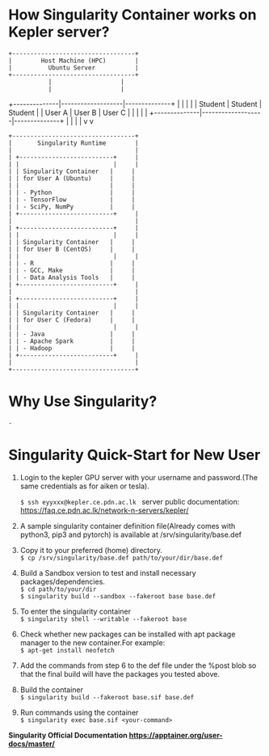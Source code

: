 # How Singularity Container works on Kepler server?

    +----------------------------------+
    |        Host Machine (HPC)        |
    |          Ubuntu Server           |
    +----------------------------------+
               |                   |
               |                   |
+--------------|-------------------|--------------+
|              |                   |              |
|    Student   |     Student       |    Student   |
|    User A    |     User B        |    User C    |
|              |                   |              |
+--------------|-------------------|--------------+
               |                   |
               |                   |
               v                   v

    +----------------------------------+
    |       Singularity Runtime        |
    |                                  |
    | +--------------------------+     |
    | |                          |     |
    | | Singularity Container   |     |
    | | for User A (Ubuntu)     |     |
    | |                         |     |
    | | - Python                |     |
    | | - TensorFlow            |     |
    | | - SciPy, NumPy          |     |
    | +--------------------------+     |
    |                                  |
    | +--------------------------+     |
    | |                          |     |
    | | Singularity Container   |     |
    | | for User B (CentOS)     |     |
    | |                          |     |
    | | - R                     |     |
    | | - GCC, Make             |     |
    | | - Data Analysis Tools   |     |
    | +--------------------------+     |
    |                                  |
    | +--------------------------+     |
    | |                          |     |
    | | Singularity Container   |     |
    | | for User C (Fedora)     |     |
    | |                          |     |
    | | - Java                  |     |
    | | - Apache Spark          |     |
    | | - Hadoop                |     |
    | +--------------------------+     |
    |                                  |
    +----------------------------------+




# Why Use Singularity?
    - 




# Singularity Quick-Start for New User

1. Login to the kepler GPU server with your username and password.(The same credentials as for aiken or tesla).

    ```$ ssh eyyxxx@kepler.ce.pdn.ac.lk ```
   server public documentation: https://faq.ce.pdn.ac.lk/network-n-servers/kepler/

3. A sample singularity container definition file(Already comes with python3, pip3 and pytorch) is available at /srv/singularity/base.def  

4. Copy it to your preferred (home) directory.\
    ```$ cp /srv/singularity/base.def path/to/your/dir/base.def```

5. Build a Sandbox version to test and install necessary packages/dependencies.\
    ```$ cd path/to/your/dir```\
    ```$ singularity build --sandbox --fakeroot base base.def ```

6. To enter the singularity container\
    ```$ singularity shell --writable --fakeroot base```

7. Check whether new packages can be installed with apt package manager to the new container.For example:\
    ```$ apt-get install neofetch```

8. Add the commands from step 6 to the def file under the %post blob so that the final build will have the packages you tested above.

9. Build the container\
    ```$ singularity build --fakeroot base.sif base.def```

10. Run commands using the container\
    ```$ singularity exec base.sif <your-command>```


<b>Singularity Official Documentation<b> https://apptainer.org/user-docs/master/


